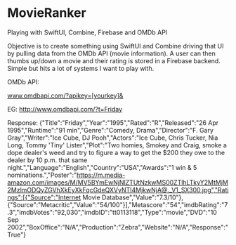 # MovieRanker
Playing with SwiftUI, Combine, Firebase and OMDb API

Objective is to create something using SwiftUI and Combine driving that UI by pulling data from the OMDb API (movie information). 
A user can then thumbs up/down a movie and their rating is stored in a Firebase backend. Simple but hits a lot of systems I 
want to play with.

OMDb API:

www.omdbapi.com/?apikey=[yourkey]&

EG:
http://www.omdbapi.com/?t=Friday

Response:
{"Title":"Friday","Year":"1995","Rated":"R","Released":"26 Apr 1995","Runtime":"91 min","Genre":"Comedy, Drama","Director":"F. Gary Gray","Writer":"Ice Cube, DJ Pooh","Actors":"Ice Cube, Chris Tucker, Nia Long, Tommy 'Tiny' Lister","Plot":"Two homies, Smokey and Craig, smoke a dope dealer's weed and try to figure a way to get the $200 they owe to the dealer by 10 p.m. that same night.","Language":"English","Country":"USA","Awards":"1 win & 5 nominations.","Poster":"https://m.media-amazon.com/images/M/MV5BYmEwNjNlZTUtNzkwMS00ZTlhLTkyY2MtMjM2MzlmODQyZGVhXkEyXkFqcGdeQXVyNTI4MjkwNjA@._V1_SX300.jpg","Ratings":[{"Source":"Internet Movie Database","Value":"7.3/10"},{"Source":"Metacritic","Value":"54/100"}],"Metascore":"54","imdbRating":"7.3","imdbVotes":"92,030","imdbID":"tt0113118","Type":"movie","DVD":"10 Sep 2002","BoxOffice":"N/A","Production":"Zebra","Website":"N/A","Response":"True"}
